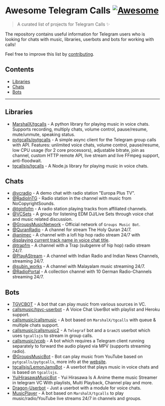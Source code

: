 # Awesome Telegram Calls [![Awesome](https://awesome.re/badge.svg)](https://awesome.re)

> A curated list of projects for Telegram Calls ✨

The repository contains useful information for Telegram users who is looking for chats with music, libraries, userbots and bots for working with calls! 

Feel free to improve this list by [contributing](CONTRIBUTING.md).

## Contents

- [Libraries](#libraries)
- [Chats](#chats)
- [Bots](#bots)

---

## Libraries

- [MarshalX/tgcalls](https://github.com/MarshalX/tgcalls) - A python library for playing music in voice chats. Supports recording, multiply chats, volume control, pause/resume, mute/unmute, speaking status.
- [pytgcalls/pytgcalls](https://github.com/pytgcalls/pytgcalls) - A simple async client for the Telegram group calls with API. Features: unlimited voice chats, volume control, pause/resume, low CPU usage (for 2 core processors), adjustable bitrate, join as channel, custom HTTP remote API, live stream and live FFmpeg support, anti-floodwait.
- [tgcallsjs/tgcalls](https://github.com/tgcallsjs/tgcalls) - A Node.js library for playing music in voice chats.

## Chats

- [@vcradio](https://t.me/vcradio?voicechat) - A demo chat with radio station "Europa Plus TV".
- [@RadioInTG](https://t.me/radiointg?voicechat) - Radio station in the channel with music from NoCopyrightSounds.
- [@tginfofm](https://t.me/tginfofm?voicechat) - A radio station playing tracks from affiliated channels.
- [@VCSets](https://t.me/VCSets?voicechat) - A group for listening EDM DJ/Live Sets through voice chat and music related discussion.
- [@GroupsMusicNetwork](https://t.me/GroupsMusicNetwork) - Official network of `Groups Music Bot`.
- [@QuranRadio](https://t.me/QuranRadio?voicechat) - A channel for stream The Holy Quran 24/7.
- [@animec](https://t.me/animec?voicechat) - A channel with a lofi hip hop radio stream 24/7 with [displaying current track name in voice chat title](https://user-images.githubusercontent.com/50372801/117834972-9ce9fd00-b245-11eb-8189-526b98d14b00.png).
- [@trapfm](https://t.me/trapfm?voicechat) - A channel with a Trap (subgenre of hip hop) radio stream 24/7.
- [@PlayAStream](https://t.me/PlayAStream) - A channel with Indian Radio and Indian News Channels, streaming 24/7.
- [@subin_works](https://t.me/subin_works?voicechat) - A channel with Malayalam music streaming 24/7.
- [@RadioPortal](https://t.me/RadioPortal) - A collection channel with 10 German Radio-Channels streaming 24/7.

## Bots

- [TGVCBOT](https://github.com/thehamkercat/Telegram_VC_Bot) - A bot that can play music from various sources in VC.
- [callsmusic/tgvc-userbot](https://github.com/callsmusic/tgvc-userbot) - A Voice Chat UserBot with playlist and Heroku support.
- [callsmusic/callsmusic](https://github.com/callsmusic/callsmusic) - A bot based on `MarshalX/tgcalls` with queue & multiple chats support.
- [callsmusic/callsmusic2](https://github.com/callsmusic/callsmusic2) - A `Telegraf` bot and a `GramJS` userbot which uses `tgcallsjs` to stream in group calls.
- [callsmusic/vcpb](https://github.com/callsmusic/vcpb) - A bot which requires a Telegram client running separately to forward the audio played via MPV (supports streaming radio).
- [@GroupsMusicBot](https://t.me/GroupsMusicBot) - Bot can play music from YouTube based on `pytgcalls/pytgcalls`, more info at the [website](https://skivee-cdn.tappo03.it/).
- [tgcallsjs/LemonJamsBot](https://github.com/tgcallsjs/LemonJamsBot) - A userbot that plays music in voice chats and is based on `tgcallsjs`.
- [YuiHirasawaMusicBot](https://github.com/Yeagerist-Music-Streamer-Bot-V3/YuiHirasawaMusicBot) - Yui Hirasawa Is A Anime theme music Streamer in telegram VC With playlists, Multi Playback, Channel play and more.
- [Dragon-Userbot](https://github.com/Dragon-Userbot/Dragon-Userbot) - Just a userbot with a module for voice chats.
- [MusicPlayer](https://github.com/subinps/MusicPlayer) - A bot based on `MarshalX/tgcalls` to play music/radio/YouTube live streams 24/7 in channels and groups.
